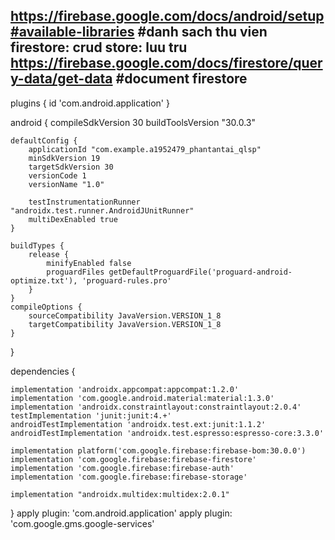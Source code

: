 https://firebase.google.com/docs/android/setup#available-libraries #danh sach thu vien
firestore: crud
  store: luu tru
https://firebase.google.com/docs/firestore/query-data/get-data #document firestore
----------------------------------------------------------------------------------------------------------------
plugins {
    id 'com.android.application'
}

android {
    compileSdkVersion 30
    buildToolsVersion "30.0.3"

    defaultConfig {
        applicationId "com.example.a1952479_phantantai_qlsp"
        minSdkVersion 19
        targetSdkVersion 30
        versionCode 1
        versionName "1.0"

        testInstrumentationRunner "androidx.test.runner.AndroidJUnitRunner"
        multiDexEnabled true
    }

    buildTypes {
        release {
            minifyEnabled false
            proguardFiles getDefaultProguardFile('proguard-android-optimize.txt'), 'proguard-rules.pro'
        }
    }
    compileOptions {
        sourceCompatibility JavaVersion.VERSION_1_8
        targetCompatibility JavaVersion.VERSION_1_8
    }
}

dependencies {

    implementation 'androidx.appcompat:appcompat:1.2.0'
    implementation 'com.google.android.material:material:1.3.0'
    implementation 'androidx.constraintlayout:constraintlayout:2.0.4'
    testImplementation 'junit:junit:4.+'
    androidTestImplementation 'androidx.test.ext:junit:1.1.2'
    androidTestImplementation 'androidx.test.espresso:espresso-core:3.3.0'

    implementation platform('com.google.firebase:firebase-bom:30.0.0')
    implementation 'com.google.firebase:firebase-firestore'
    implementation 'com.google.firebase:firebase-auth'
    implementation 'com.google.firebase:firebase-storage'

    implementation "androidx.multidex:multidex:2.0.1"
}
apply plugin: 'com.android.application'
apply plugin: 'com.google.gms.google-services'
